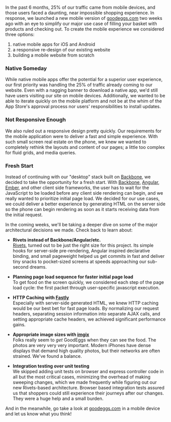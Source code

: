 In the past 6 months, 25% of our traffic came from mobile devices, and those users faced a
daunting, near impossible shopping experience. In response, we launched a new
mobile version of [goodeggs.com](http://goodeggs.com) two weeks ago with an
eye to simplify our major use case of filling your basket with products and
checking out. To create the mobile experience we considered three options:

1. native mobile apps for iOS and Android
2. a responsive re-design of our existing website
3. building a mobile website from scratch

### Native Someday
While native mobile apps offer the potential for a superior user experience, our
first priority was handling the 25% of traffic already coming to our website.
Even with a nagging banner to download a native app, we'd still have users
visiting our site on mobile devices. Additionally, we wanted to be able to
iterate quickly on the mobile platform and not be at the whim of the App Store's
approval process nor users' responsibilities to install updates.

### Not Responsive Enough
We also ruled out a responsive design pretty quickly. Our requirements for the
mobile application were to deliver a fast and simple experience. With such small
screen real estate on the phone, we knew we wanted to completely rethink the
layouts and content of our pages; a little too complex for fluid grids, and
media queries.

### Fresh Start
Instead of continuing with our "desktop" stack built on
[Backbone](http://backbonejs.org/), we decided to take the opportunity for a fresh start. 
With [Backbone](http://backbonejs.org/),
[Angular](http://angularjs.org/), [Ember](http://emberjs.com/), and other client
side frameworks, the user has to wait for the JavaScript to be loaded before any
client side rendering can begin, and we really wanted to prioritize initial page load. 
We decided for our use cases, we could deliver a better experience by generating HTML on the server side so the phone
can begin rendering as soon as it starts receiving data from the initial request.

In the coming weeks, we'll be taking a deeper dive on some of the major
architectural decisions we made. Check back to learn about:

* __Rivets instead of Backbone/Angular/etc.__  
[Rivets](http://www.rivetsjs.com/), turned out to be just the right size for this project.  Its simple hooks for server-side pre-rendering, Angular inspired declarative binding, and small pageweight helped us get commits in fast and deliver tiny snacks to pocket-sized screens at speeds approaching our sub-second dreams.

* __Planning page load sequence for faster initial page load__  
To get food on the screen quickly, we considered each step of the page load cycle: the first packet through user-specific javascript execution.

* __HTTP Caching with [Fastly](https://www.fastly.com/)__  
Especially with server-side generated HTML, we knew HTTP caching would be our best bet for fast page loads. By normalizing our request headers, separating session information into separate AJAX calls, and setting appropriate cache headers, we achieved significant performance gains.

* __Appropriate image sizes with [imgix](http://www.imgix.com/)__  
Folks really seem to _get_ GoodEggs when they can see the food.  The photos are very very very important.  Modern iPhones have dense displays that demand high quality photos, but their networks are often strained.  We've found a balance.

* __Integration testing over unit testing__  
We skipped adding unit tests on browser and express controller code in all but the most critical cases, minimizing the overhead of making sweeping changes, which we made frequently while figuring out our new Rivets-based architecture. Browser based integration tests assured us that shoppers could still experience their journeys after our changes. They were a huge help and a small burden.

And in the meanwhile, go take a look at [goodeggs.com](http://goodeggs.com) in a mobile device and let us know what you think!